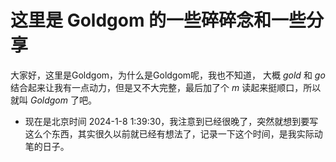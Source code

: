 # 这里是 Goldgom 的一些碎碎念和一些分享

大家好，这里是Goldgom，为什么是Goldgom呢，我也不知道， 大概 *gold* 和 *go* 结合起来让我有一点动力，但是又不大完整，最后加了个 *m* 读起来挺顺口，所以就叫 *Goldgom* 了吧。

- 现在是北京时间 2024-1-8 1:39:30，我注意到已经很晚了，突然就想到要写这么个东西，其实很久以前就已经有想法了，记录一下这个时间，是我实际动笔的日子。